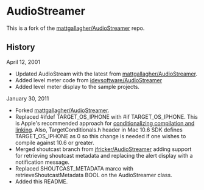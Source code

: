 AudioStreamer
=============

This is a fork of the [mattgallagher/AudioStreamer](https://github.com/mattgallagher/AudioStreamer) repo.

History
-------

April 12, 2001
  * Updated AudioStream with the latest from [mattgallagher/AudioStreamer](https://github.com/mattgallagher/AudioStreamer).
  * Added level meter code from [idevsoftware/AudioStreamer](https://github.com/idevsoftware/AudioStreamer)
  * Added level meter display to the sample projects.

January 30, 2011

  * Forked [mattgallagher/AudioStreamer](https://github.com/mattgallagher/AudioStreamer).
  * Replaced #ifdef TARGET_OS_IPHONE with #if TARGET_OS_IPHONE. This is Apple's recommended approach for [conditionalizing compilation and linking](http://developer.apple.com/library/ios/#documentation/Xcode/Conceptual/iphone_development/115-Configuring_Applications/configuring_applications.html#//apple_ref/doc/uid/TP40007959-CH19-SW3). Also, TargetConditionals.h header in Mac 10.6 SDK defines TARGET_OS_IPHONE as 0 so this change is needed if one wishes to compile against 10.6 or greater.
  * Merged shoutcast branch from [jfricker/AudioStreamer](https://github.com/jfricker/AudioStreamer) adding support for retrieving shoutcast metadata and replacing the alert display with a notification message.
  * Replaced SHOUTCAST_METADATA marco with retrieveShoutcastMetadata BOOL on the AudioStreamer class.
  * Added this README.